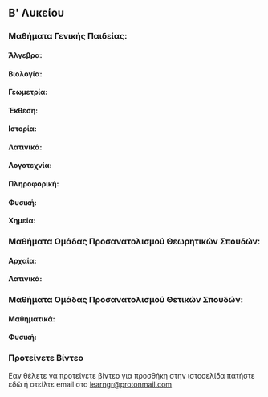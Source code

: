 ## B' Λυκείου


### Μαθήματα Γενικής Παιδείας:
#### Άλγεβρα:


#### Βιολογία:


#### Γεωμετρία:


#### Έκθεση:


#### Ιστορία:


#### Λατινικά:


#### Λογοτεχνία:


#### Πληροφορική:


#### Φυσική:


#### Χημεία:


### Μαθήματα Ομάδας Προσανατολισμού Θεωρητικών Σπουδών:
#### Αρχαία:


#### Λατινικά:

### Μαθήματα Ομάδας Προσανατολισμού Θετικών Σπουδών:
#### Μαθηματικά:


#### Φυσική:

### Προτείνετε Βίντεο

Εαν θέλετε να προτείνετε βίντεο για προσθήκη στην ιστοσελίδα πατήστε εδώ ή στείλτε email στο learngr@protonmail.com
